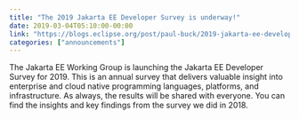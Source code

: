 ```yaml
---
title: "The 2019 Jakarta EE Developer Survey is underway!"
date: 2019-03-04T05:10:00-00:00
link: "https://blogs.eclipse.org/post/paul-buck/2019-jakarta-ee-developer-survey-underway"
categories: ["announcements"]
---
```


The Jakarta EE Working Group is launching the Jakarta EE Developer Survey for 2019. This is an annual survey that delivers valuable insight into enterprise and cloud native programming languages, platforms, and infrastructure. As always, the results will be shared with everyone. You can find the insights and key findings from the survey we did in 2018.